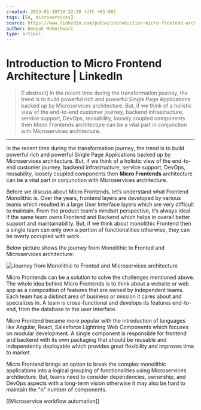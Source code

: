 ```yaml
---
created: 2023-01-20T10:22:20 (UTC +01:00)
tags: [EA, microservices]
source: https://www.linkedin.com/pulse/introduction-micro-frontend-architecture-deepak-maheshwari/?trackingId=wu%2B7HjiRtnErOrd%2Bn%2Fyqww%3D%3D
author: Deepak Maheshwari
type: artikel
---
```


# Introduction to Micro Frontend Architecture | LinkedIn

> [! abstract]
> In the recent time during the transformation journey, the trend is to build powerful rich and powerful Single Page Applications backed up by Microservices architecture. But, if we think of a holistic view of the end-to-end customer journey, backend infrastructure, service support, DevOps, reusability, loosely coupled components then Micro Frontends architecture can be a vital part in conjunction with Microservices architecture.

---
In the recent time during the transformation journey, the trend is to build powerful rich and powerful Single Page Applications backed up by Microservices architecture. But, if we think of a holistic view of the end-to-end customer journey, backend infrastructure, service support, DevOps, reusability, loosely coupled components then **Micro Frontends** architecture can be a vital part in conjunction with Microservices architecture.

Before we discuss about Micro Frontends, let’s understand what Frontend Monolithic is. Over the years, frontend layers are developed by various teams which resulted in a large User Interface layers which are very difficult to maintain. From the product team's mindset perspective, it’s always ideal if the same team owns Frontend and Backend which helps in overall better support and maintainability. But, if we think about monolithic Frontend then a single team can only own a portion of functionalities otherwise, they can be overly occupied with work.

Below picture shows the journey from Monolithic to Fronted and Microservices architecture:

![ Journey from Monolithic to Fronted and Microservices architecture](https://media.licdn.com/dms/image/C5612AQFw-v_7mgguYQ/article-inline_image-shrink_1000_1488/0/1612931871369?e=1679529600&v=beta&t=yH7uDoYevrAWtUuw6tJyq9valXZjcYkRq_pCTsdEiGs)

Micro Frontends can be a solution to solve the challenges mentioned above. The whole idea behind Micro Frontends is to think about a website or web app as a composition of features that are owned by independent teams. Each team has a distinct area of business or mission it cares about and specializes in. A team is cross-functional and develops its features end-to-end, from the database to the user interface.

Micro Frontend became more popular with the introduction of languages like Angular, React, Salesforce Lightning Web Components which focuses on modular development. A single component is responsible for frontend and backend with its own packaging that should be reusable and independently deployable which provides great flexibility and improves time to market.

Micro Frontend brings an option to break the complex monolithic applications into a logical grouping of functionalities using Microservices architecture. But, teams need to consider dependencies, ownership, and DevOps aspects with a long-term vision otherwise it may also be hard to maintain the "n" number of components.


[[Microservice workflow automation]]
